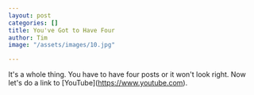 ```yaml
---
layout: post
categories: []
title: You've Got to Have Four
author: Tim
image: "/assets/images/10.jpg"

---
```

It's a whole thing. You have to have four posts or it won't look right. Now let's do a link to \[YouTube\](https://www.youtube.com).